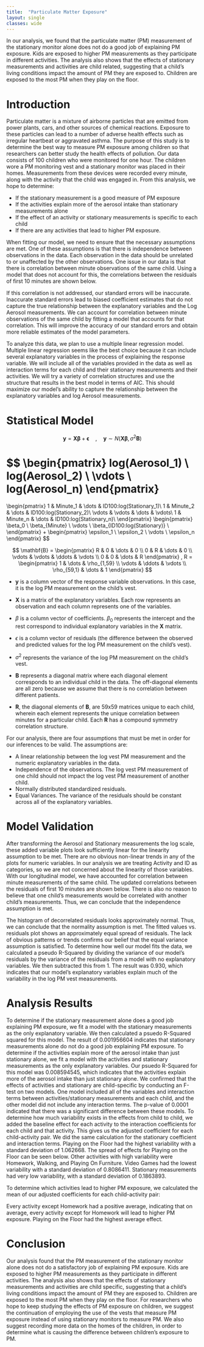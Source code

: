 ```yaml
---
title:  "Particulate Matter Exposure"
layout: single
classes: wide
---
```


In our analysis, we found that the particulate matter (PM) measurement of the stationary monitor alone does not do a good job of explaining PM exposure. Kids are exposed to higher PM measurements as they participate in different activities. The analysis also shows that the effects of stationary measurements and activities are child related, suggesting that a child’s living conditions impact the amount of PM they are exposed to. Children are exposed to the most PM when they play on the floor.

<script type="text/javascript" async
  src="https://cdnjs.cloudflare.com/ajax/libs/mathjax/2.7.7/MathJax.js?config=TeX-MML-AM_CHTML">
</script>

# Introduction
Particulate matter is a mixture of airborne particles that are emitted from power plants, cars, and other sources of chemical reactions. Exposure to these particles can lead to a number of adverse health effects such as irregular heartbeat or aggravated asthma. The purpose of this study is to determine the best way to measure PM exposure among children so that researchers can better study the health effects of pollution. Our data consists of 100 children who were monitored for one hour. The children wore a PM monitoring vest and a stationary monitor was placed in their homes. Measurements from these devices were recorded every minute, along with the activity that the child was engaged in. From this analysis, we hope to determine:
- If the stationary measurement is a good measure of PM exposure
- If the activities explain more of the aerosol intake than stationary measurements alone
- If the effect of an activity or stationary measurements is specific to each child
- If there are any activities that lead to higher PM exposure.

When fitting our model, we need to ensure that the necessary assumptions are met. One of these assumptions is that there is independence between observations in the data. Each observation in the data should be unrelated to or unaffected by the other observations. One issue in our data is that there is correlation between minute observations of the same child. Using a model that does not account for this, the correlations between the residuals of first 10 minutes are shown below.

If this correlation is not addressed, our standard errors will be inaccurate. Inaccurate standard errors lead to biased coefficient estimates that do not capture the true relationship between the explanatory variables and the Log Aerosol measurements. We can account for correlation between minute observations of the same child by fitting a model that accounts for that correlation. This will improve the accuracy of our standard errors and obtain more reliable estimates of the model parameters.

To analyze this data, we plan to use a multiple linear regression model. Multiple linear regression seems like the best choice because it can include several explanatory variables in the process of explaining the response variable. We will include all of the variables provided in the data as well as interaction terms for each child and their stationary measurements and their activities. We will try a variety of correlation structures and use the structure that results in the best model in terms of AIC. This should maximize our model’s ability to capture the relationship between the explanatory variables and log Aerosol measurements.

# Statistical Model

$$\mathbf{y} = \mathbf{X\beta} + \mathbf{\epsilon} \quad \text{,} \quad \mathbf{y} \sim N(\mathbf{X\beta}, \sigma^2\mathbf{B})$$

$$
\begin{pmatrix}
log(Aerosol_1) \\
log(Aerosol_2) \\
\vdots \\
log(Aerosol_n)
\end{pmatrix}
=
\begin{pmatrix}
1 & Minute_1 & \dots & ID100:log(Stationary_1)\\
1 & Minute_2 & \dots & ID100:log(Stationary_2)\\
\vdots & \vdots & \dots & \vdots\\
1 & Minute_n & \dots & ID100:log(Stationary_n)\\
\end{pmatrix}
\begin{pmatrix}
\beta_0 \\
\beta_{Minute} \\
\vdots \\
\beta_{ID100:log(Stationary)} \\
\end{pmatrix}
+ 
\begin{pmatrix}
\epsilon_1 \\
\epsilon_2 \\
\vdots \\
\epsilon_n
\end{pmatrix}
$$

$$
\mathbf{B} = \begin{pmatrix} R & 0 & \dots & 0 \\ 0 & R & \dots & 0 \\
\vdots & \vdots & \ddots & \vdots \\ 0 & 0 & \dots & R \end{pmatrix}
, R = \begin{pmatrix} 1 & \dots & \rho_{1,59} \\ \vdots & \ddots & \vdots \\
\rho_{59,1} & \dots & 1 \end{pmatrix}
$$

* $\mathbf{y}$ is a column vector of the response variable observations. In this case, it is the log PM measurement on the child’s vest. 

* $\mathbf{X}$ is a matrix of the explanatory variables. Each row represents an observation and each column represents one of the variables.

* $\beta$ is a column vector of coefficients. $\beta_0$ represents the intercept and the rest correspond to individual explanatory variables in the $\mathbf{X}$ matrix.

* $\epsilon$ is a column vector of residuals (the difference between the observed and predicted values for the log PM measurement on the child’s vest). 

* $\sigma^2$ represents the variance of the log PM measurement on the child’s vest. 

* $\mathbf{B}$ represents a diagonal matrix where each diagonal element corresponds to an individual child in the data. The off-diagonal elements are all zero because we assume that there is no correlation between different patients.

* $\mathbf{R}$, the diagonal elements of $\mathbf{B}$, are 59x59 matrices unique to each child, wherein each element represents the unique correlation between minutes for a particular child. Each $\mathbf{R}$ has a compound symmetry correlation structure.

For our analysis, there are four assumptions that must be met in order for our inferences to be valid. The assumptions are:
- A linear relationship between the log vest PM measurement and the numeric explanatory variables in the data.
- Independence of the observations. The log vest PM measurement of one child should not impact the log vest PM measurement of another child.
- Normally distributed standardized residuals.
- Equal Variances. The variance of the residuals should be constant across all of the explanatory variables.


# Model Validation
After transforming the Aerosol and Stationary measurements the log scale, these added variable plots look sufficiently linear for the linearity assumption to be met. There are no obvious non-linear trends in any of the plots for numeric variables. In our analysis we are treating Activity and ID as categories, so we are not concerned about the linearity of those variables.
With our longitudinal model, we have accounted for correlation between minute measurements of the same child. The updated correlations between the residuals of first 10 minutes are shown below. There is also no reason to believe that one child’s measurements would be correlated with another child’s measurements. Thus, we can conclude that the independence assumption is met.

The histogram of decorrelated residuals looks approximately normal. Thus, we can conclude that the normality assumption is met.
The fitted values vs. residuals plot shows an approximately equal spread of residuals. The lack of obvious patterns or trends confirms our belief that the equal variance assumption is satisfied.
To determine how well our model fits the data, we calculated a pseudo R-Squared by dividing the variance of our model’s residuals by the variance of the residuals from a model with no explanatory variables. We then subtracted this from 1. The result was 0.930, which indicates that our model’s explanatory variables explain much of the variability in the log PM vest measurements.

# Analysis Results
To determine if the stationary measurement alone does a good job explaining PM exposure, we fit a model with the stationary measurements as the only explanatory variable. We then calculated a psuedo R-Squared squared for this model. The result of 0.001956604 indicates that stationary measurements alone do not do a good job explaining PM exposure.
To determine if the activities explain more of the aerosol intake than just stationary alone, we fit a model with the activities and stationary measurements as the only explanatory variables. Our psuedo R-Squared for this model was 0.008594545, which indicates that the activities explain more of the aerosol intake than just stationary alone.
We confirmed that the effects of activities and stationary are child-specific by conducting an F-test on two models. One model included all of the variables and interaction terms between activities/stationary measurements and each child, and the other model did not include any interaction terms. The p-value of 0.0001 indicated that there was a significant difference between these models.
To determine how much variability exists in the effects from child to child, we added the baseline effect for each activity to the interaction coefficients for each child and that activity. This gives us the adjusted coefficient for each child-activity pair. We did the same calculation for the stationary coefficient and interaction terms. Playing on the Floor had the highest variability with a standard deviation of 1.062668. The spread of effects for Playing on the Floor can be seen below. Other activities with high variability were Homework, Walking, and Playing On Furniture. Video Games had the lowest variability with a standard deviation of 0.8086411. Stationary measurements had very low variability, with a standard deviation of 0.1863893.

To determine which activities lead to higher PM exposure, we calculated the mean of our adjusted coefficients for each child-activity pair:

Every activity except Homework had a positive average, indicating that on average, every activity except for Homework will lead to higher PM exposure. Playing on the Floor had the highest average effect.

# Conclusion

Our analysis found that the PM measurement of the stationary monitor alone does not do a satisfactory job of explaining PM exposure. Kids are exposed to higher PM measurements as they participate in different activities. The analysis also shows that the effects of stationary measurements and activities are child specific, suggesting that a child’s living conditions impact the amount of PM they are exposed to. Children are exposed to the most PM when they play on the floor. For researchers who hope to keep studying the effects of PM exposure on children, we suggest the continuation of employing the use of the vests that measure PM exposure instead of using stationary monitors to measure PM. We also suggest recording more data on the homes of the children, in order to determine what is causing the difference between children’s exposure to PM.









